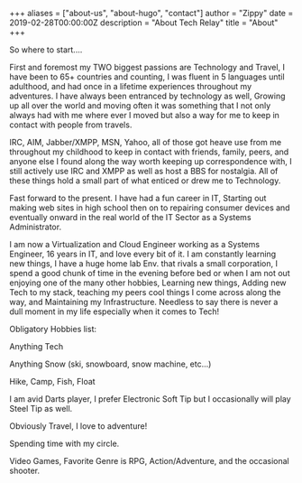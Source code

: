 +++
aliases = ["about-us", "about-hugo", "contact"]
author = "Zippy"
date = 2019-02-28T00:00:00Z
description = "About Tech Relay"
title = "About"
+++

So where to start....

First and foremost my TWO biggest passions are Technology and Travel,
I have been to 65+ countries and counting, I was fluent in 5 languages
until adulthood, and had once in a lifetime experiences throughout my
adventures. I have always been entranced by technology as well,
Growing up all over the world and moving often it was something that I
not only always had with me where ever I moved but also a way for me
to keep in contact with people from travels.

IRC, AIM, Jabber/XMPP, MSN, Yahoo, all of those got heave use from me
throughout my childhood to keep in contact with friends, family,
peers, and anyone else I found along the way worth keeping up
correspondence with, I still actively use IRC and XMPP as well as host
a BBS for nostalgia. All of these things hold a small part of what
enticed or drew me to Technology.

Fast forward to the present. I have had a fun career in IT, Starting
out making web sites in high school then on to repairing consumer
devices and eventually onward in the real world of the IT Sector as a
Systems Administrator.

I am now a Virtualization and Cloud Engineer working as a Systems
Engineer, 16 years in IT, and love every bit of it. I am constantly
learning new things, I have a huge home lab Env. that rivals a small
corporation, I spend a good chunk of time in the evening before bed or
when I am not out enjoying one of the many other hobbies, Learning new
things, Adding new Tech to my stack, teaching my peers cool things I
come across along the way, and Maintaining my Infrastructure. Needless
to say there is never a dull moment in my life especially when it
comes to Tech!

Obligatory Hobbies list:

Anything Tech

Anything Snow (ski, snowboard, snow machine, etc...)

Hike, Camp, Fish, Float

I am avid Darts player, I prefer Electronic Soft Tip but I
occasionally will play Steel Tip as well.

Obviously Travel, I love to adventure!

Spending time with my circle.

Video Games, Favorite Genre is RPG, Action/Adventure, and the
occasional shooter.